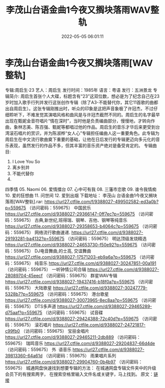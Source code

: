﻿---
title: 李茂山台语金曲1今夜又搁块落雨WAV整轨
date: 2022-05-05 06:01:11
categories: 闽南语(台语)
tags: 华语中文
---
# 李茂山台语金曲1今夜又搁块落雨[WAV整轨]

专辑:周启生·23
艺人：周启生
发行时间：1985年
语言：粤语
发行：五洲景龙
专辑简介:
周启生首张个人大碟，标题含有“23”这双位数，想必是为了纪念自己在23岁时加入歌手行列并发行这张创作专辑（除了A3-不能替代你，其它11首歌的曲都出自周启生）。这张专辑刚推出时，听众的印象是这把声音象极了许冠杰，不过仔细聆听下，不难发觉其演唱风格和曲风是与许冠杰截然不同的。周启生的名字最早出现在甄妮金音符唱片“情在深时”，当时他是负责编曲部分，慢慢地，才转向作曲，象林志美、陈百强、甄妮等都唱过他的作品。周启生的音乐才华后来更受到台湾滚石唱片的赏识，并为陈淑桦“女人心”专辑担任编曲人这一重要角色。此专辑为周启生在中文流行歌曲奠下重要的基础，让他在日后发行的专辑更迈向多元化的音乐表现，虽然发行的作品不多，但其丰富的音乐资产绝对是备受肯定的。
专辑曲目:
01. I Love You
So
02. 离乡别井
03. 不能代替你
04.
四季情
05.
Naomi
06.
爱情擂台
07.
心中可有我
08.
三藩市恋歌
09.
谁令我情痴
10.
爱的狂想曲
11.
问世间
12. 爱到出烟
下载地址：
李茂山 台语金曲1今夜又搁块落雨[WAV整轨].rar: https://url27.ctfile.com/f/9388027-499502582-ed3a0b?p=559675
（访问密码：559675）
中国民乐
https://url27.ctfile.com/d/9388027-29366147-0ff7ec?p=559675
（访问密码：559675）
古典,新世纪,班得瑞、钢琴、吉他、钢琴等纯音乐
https://url27.ctfile.com/d/9388027-29358653-b4064c?p=559675
（访问密码：559675）
网络流行歌曲速递.
https://url27.ctfile.com/d/9388027-29193281-ba4132?p=559675
（访问密码：559675）
明达顶级发烧精选
https://url27.ctfile.com/d/9388027-24653730-f50e92?p=559675
（访问密码：559675）
DJ电音舞曲,的士高, 交谊舞曲
https://url27.ctfile.com/d/9388027-17571203-eb9a6a?p=559675
（访问密码：559675）
纯音乐
https://url27.ctfile.com/d/9388027-30247851-00a191
（访问密码：559675）
一听钟情公司合辑
https://url27.ctfile.com/d/9388027-28089704-45eecf
（访问密码：559675）
群星WAV专辑
https://url27.ctfile.com/d/9388027-19437416-b18f0a?p=559675
（访问密码：559675）
大陆歌星
https://url27.ctfile.com/d/9388027-30247779-5328b7?p=559675
（访问密码：559675）
港台歌星
https://url27.ctfile.com/d/9388027-30073965-8ec8aa?p=559675
（访问密码：559675）
DTS多声道
https://url27.ctfile.com/d/9388027-29465289-d75aaf?p=559675
（访问密码：559675）
试音碟
https://url27.ctfile.com/d/9388027-29424388-72c40d?p=559675
（访问密码：559675）
滚石唱片
https://url27.ctfile.com/d/9388027-24721817-c99fb0
（访问密码：559675）
宝丽金唱片
https://url27.ctfile.com/d/9388027-29465211-2db889
（访问密码：559675）
瑞鸣音乐
https://url27.ctfile.com/d/9388027-29204837-66d4de
（访问密码：559675）
外  语音乐
https://url27.ctfile.com/d/9388027-39813360-64a61d
（访问密码：559675）
雨果唱片系列
https://url27.ctfile.com/d/9388027-29904760-0b4b97
（访问密码：559675）
城通网盘快速找到想要专辑的方法：
在城通网盘专辑文件夹中的升级会员下的有搜索两字，
在搜索空格里输入文件名或关键字，马上找到。
原文：[链接](https://blog.sina.com.cn/s/blog_1647c7e7601030x1z.html)